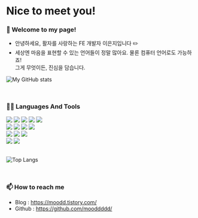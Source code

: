 # Nice to meet you! 

<!--
**mooddddd/mooddddd** is a ✨ _special_ ✨ repository because its `README.md` (this file) appears on your GitHub profile.

Here are some ideas to get you started:

- 🔭 I’m currently working on ...
- 🌱 I’m currently learning ...
- 👯 I’m looking to collaborate on ...
- 🤔 I’m looking for help with ...
- 💬 Ask me about ...
- 📫 How to reach me: ...
- 😄 Pronouns: ...
- ⚡ Fun fact: ...

<img src="https://img.shields.io/badge/아이콘내용-바탕색?style=flat&logo=로고이름&logoColor=white"/>
-->

### 👋 Welcome to my page!

- 안녕하세요, 활자를 사랑하는 FE 개발자 이은지입니다 ✏️
- 세상엔 마음을 표현할 수 있는 언어들이 정말 많아요. 물론 컴퓨터 언어로도 가능하죠!<br/>
그게 무엇이든, 진심을 담습니다.


![My GitHub stats](https://github-readme-stats.vercel.app/api?username=mooddddd&show_icons=true&theme=vue)<br/>

<br/>

### 👩‍💻 Languages And Tools

<div style={display:center}>
<img src="https://img.shields.io/badge/HTML5-E34F26?style=flat&logo=HTML5&logoColor=white"/>
<img src="https://img.shields.io/badge/CSS3-1572B6?style=flat&logo=CSS3&logoColor=white"/>
<img src="https://img.shields.io/badge/Javascript-F7DF1E?style=flat&logo=Javascript&logoColor=black"/>
<img src="https://img.shields.io/badge/Typescript-3178C6?style=flat&logo=Typescript&logoColor=white"/>
<img src="https://img.shields.io/badge/Node.js-339933?style=flat&logo=Node.js&logoColor=white"/>
  <br/>
<img src="https://img.shields.io/badge/React-61DAFB?style=flat&logo=react&logoColor=black"/>
<img src="https://img.shields.io/badge/StyledComponents-DB7093?style=flat&logo=Styled-Components&logoColor=white"/>
<img src="https://img.shields.io/badge/Redux-764ABC?style=flat&logo=Redux&logoColor=white"/>
<img src="https://img.shields.io/badge/Recoil-3578E5?style=flat&logo=Recoil&logoColor=white"/>
  <br/>
<img src="https://img.shields.io/badge/Express-white?style=flat&logo=express&logoColor=black"/>
<img src="https://img.shields.io/badge/Mysql-4479A1?style=flat&logo=Mysql&logoColor=white"/>
<img src="https://img.shields.io/badge/Sequelize-52B0E7?style=flat&logo=sequelize&logoColor=white"/>
  <br/>
<img src="https://img.shields.io/badge/Figma-F24E1E?style=flat&logo=Figma&logoColor=white"/>
<img src="https://img.shields.io/badge/Solidity-363636?style=flat&logo=Solidity&logoColor=white"/>
</div>
<br/>

![Top Langs](https://github-readme-stats.vercel.app/api/top-langs/?username=mooddddd&layout=compact&theme=vue)


<br/>

### 📫 How to reach me
- Blog : https://moodd.tistory.com/
- Github : https://github.com/mooddddd/



